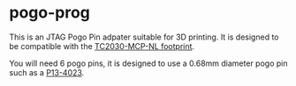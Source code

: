 # pogo-prog

This is an JTAG Pogo Pin adpater suitable for 3D printing. It is designed to be compatible with the [TC2030-MCP-NL footprint](http://www.tag-connect.com/Materials/TC2030-MCP-NL%20PCB%20Footprint.pdf).

You will need 6 pogo pins, it is designed to use a 0.68mm diameter pogo pin such as a [P13-4023](https://cdn.harwin.com/pdfs/P13-XX23.pdf).
